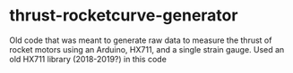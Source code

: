# thrust-rocketcurve-generator
Old code that was meant to generate raw data to measure the thrust of rocket motors using an Arduino, HX711, and a single strain gauge. Used an old HX711 library (2018-2019?) in this code
